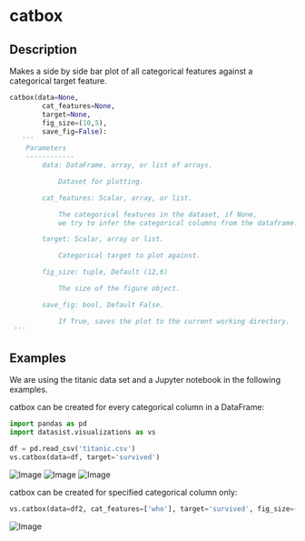 # catbox

## Description

Makes a side by side bar plot of all categorical features against a categorical target feature.

```python
catbox(data=None, 
        cat_features=None, 
        target=None, 
        fig_size=(10,5), 
        save_fig=False):
   '''
    Parameters
    ------------
        data: DataFrame, array, or list of arrays.

            Dataset for plotting.

        cat_features: Scalar, array, or list. 

            The categorical features in the dataset, if None, 
            we try to infer the categorical columns from the dataframe.

        target: Scalar, array or list.

            Categorical target to plot against.

        fig_size: tuple, Default (12,6)

            The size of the figure object.

        save_fig: bool, Default False.

            If True, saves the plot to the current working directory.
 '''
```

## Examples

We are using the titanic data set and a Jupyter notebook in the following examples.

catbox can be created for every categorical column in a DataFrame:

```python
import pandas as pd
import datasist.visualizations as vs

df = pd.read_csv('titanic.csv')
vs.catbox(data=df, target='survived')
```

![Image](https://i.imgur.com/2zUgHbv.png) ![Image](https://i.imgur.com/qttwIQt.png) ![Image](https://i.imgur.com/Hfjcvaf.png)

catbox can be created for specified categorical column only:

```python
vs.catbox(data=df2, cat_features=['who'], target='survived', fig_size=(15,10))
```

![Image](https://i.imgur.com/VTMbscP.png)

